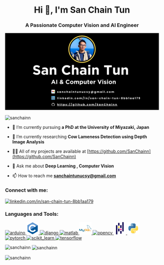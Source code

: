 <h1 align="center"><b>Hi 👋, I'm San Chain Tun</b></h1>
<h3 align="center"><b>A Passionate Computer Vision and AI Engineer</b></h3>

<p align="left"> <img src="https://raw.githubusercontent.com/SanChainn/SanChainn/main/San%20Chain%20TunBanner.png" /> </p>
<p align="left"> <img src="https://komarev.com/ghpvc/?username=sanchainn&label=Profile%20views&color=0e75b6&style=flat" alt="sanchainn" /> </p>

- 🔭 I’m currently pursuing **a PhD at the University of Miyazaki, Japan**

- 🌱 I’m currently researching **Cow Lameness Detection using Depth Image Analysis**

- 👨‍💻 All of my projects are available at [https://github.com/SanChainn](https://github.com/SanChainn)

- 💬 Ask me about **Deep Learning , Computer Vision**

- 📫 How to reach me **sanchaintunucsy@gmail.com**

<h3 align="left">Connect with me:</h3>
<p align="left">
<a href="https://linkedin.com/in/linkedin.com/in/san-chain-tun-8bb1aa179" target="blank"><img align="center" src="https://raw.githubusercontent.com/rahuldkjain/github-profile-readme-generator/master/src/images/icons/Social/linked-in-alt.svg" alt="linkedin.com/in/san-chain-tun-8bb1aa179" height="30" width="40" /></a>
</p>

<h3 align="left">Languages and Tools:</h3>
<p align="left"> <a href="https://www.arduino.cc/" target="_blank" rel="noreferrer"> <img src="https://cdn.worldvectorlogo.com/logos/arduino-1.svg" alt="arduino" width="40" height="40"/> </a> <a href="https://www.cprogramming.com/" target="_blank" rel="noreferrer"> <img src="https://raw.githubusercontent.com/devicons/devicon/master/icons/c/c-original.svg" alt="c" width="40" height="40"/> </a> <a href="https://www.djangoproject.com/" target="_blank" rel="noreferrer"> <img src="https://cdn.worldvectorlogo.com/logos/django.svg" alt="django" width="40" height="40"/> </a> <a href="https://www.mathworks.com/" target="_blank" rel="noreferrer"> <img src="https://upload.wikimedia.org/wikipedia/commons/2/21/Matlab_Logo.png" alt="matlab" width="40" height="40"/> </a> <a href="https://www.mysql.com/" target="_blank" rel="noreferrer"> <img src="https://raw.githubusercontent.com/devicons/devicon/master/icons/mysql/mysql-original-wordmark.svg" alt="mysql" width="40" height="40"/> </a> <a href="https://opencv.org/" target="_blank" rel="noreferrer"> <img src="https://www.vectorlogo.zone/logos/opencv/opencv-icon.svg" alt="opencv" width="40" height="40"/> </a> <a href="https://pandas.pydata.org/" target="_blank" rel="noreferrer"> <img src="https://raw.githubusercontent.com/devicons/devicon/2ae2a900d2f041da66e950e4d48052658d850630/icons/pandas/pandas-original.svg" alt="pandas" width="40" height="40"/> </a> <a href="https://www.python.org" target="_blank" rel="noreferrer"> <img src="https://raw.githubusercontent.com/devicons/devicon/master/icons/python/python-original.svg" alt="python" width="40" height="40"/> </a> <a href="https://pytorch.org/" target="_blank" rel="noreferrer"> <img src="https://www.vectorlogo.zone/logos/pytorch/pytorch-icon.svg" alt="pytorch" width="40" height="40"/> </a> <a href="https://scikit-learn.org/" target="_blank" rel="noreferrer"> <img src="https://upload.wikimedia.org/wikipedia/commons/0/05/Scikit_learn_logo_small.svg" alt="scikit_learn" width="40" height="40"/> </a> <a href="https://www.tensorflow.org" target="_blank" rel="noreferrer"> <img src="https://www.vectorlogo.zone/logos/tensorflow/tensorflow-icon.svg" alt="tensorflow" width="40" height="40"/> </a> </p>

<p><img align="left" src="https://github-readme-stats.vercel.app/api/top-langs?username=sanchainn&show_icons=true&locale=en&layout=compact" alt="sanchainn" /></p>

<p>&nbsp;<img align="center" src="https://github-readme-stats.vercel.app/api?username=sanchainn&show_icons=true&locale=en" alt="sanchainn" /></p>

<p><img align="center" src="https://github-readme-streak-stats.herokuapp.com/?user=sanchainn&" alt="sanchainn" /></p>


